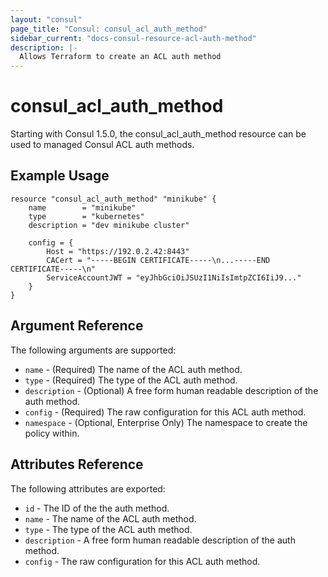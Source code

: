 ```yaml
---
layout: "consul"
page_title: "Consul: consul_acl_auth_method"
sidebar_current: "docs-consul-resource-acl-auth-method"
description: |-
  Allows Terraform to create an ACL auth method
---
```


# consul_acl_auth_method

Starting with Consul 1.5.0, the consul_acl_auth_method resource can be used to
managed Consul ACL auth methods.


## Example Usage

```hcl
resource "consul_acl_auth_method" "minikube" {
	name        = "minikube"
    type        = "kubernetes"
    description = "dev minikube cluster"

	config = {
        Host = "https://192.0.2.42:8443"
		CACert = "-----BEGIN CERTIFICATE-----\n...-----END CERTIFICATE-----\n"
        ServiceAccountJWT = "eyJhbGciOiJSUzI1NiIsImtpZCI6IiJ9..."
    }
}
```

## Argument Reference

The following arguments are supported:

* `name` - (Required) The name of the ACL auth method.
* `type` - (Required) The type of the ACL auth method.
* `description` - (Optional) A free form human readable description of the auth method.
* `config` - (Required) The raw configuration for this ACL auth method.
* `namespace` - (Optional, Enterprise Only) The namespace to create the policy within.

## Attributes Reference

The following attributes are exported:

* `id` - The ID of the the auth method.
* `name` - The name of the ACL auth method.
* `type` - The type of the ACL auth method.
* `description` - A free form human readable description of the auth method.
* `config` - The raw configuration for this ACL auth method.
